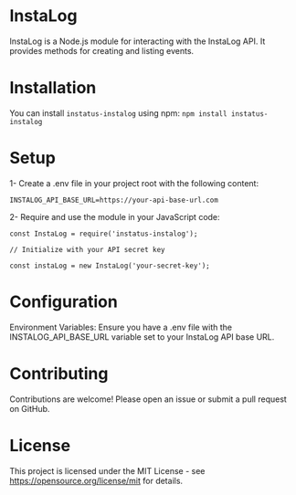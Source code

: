 ﻿# InstaLog
InstaLog is a Node.js module for interacting with the InstaLog API. It provides methods for creating and listing events.

# Installation
You can install `instatus-instalog` using npm:
`npm install instatus-instalog`

# Setup
1- Create a .env file in your project root with the following content:

`INSTALOG_API_BASE_URL=https://your-api-base-url.com`

2- Require and use the module in your JavaScript code:

`const InstaLog = require('instatus-instalog');`

`// Initialize with your API secret key`

`const instaLog = new InstaLog('your-secret-key');`

# Configuration
Environment Variables: Ensure you have a .env file with the INSTALOG_API_BASE_URL variable set to your InstaLog API base URL.

# Contributing
Contributions are welcome! Please open an issue or submit a pull request on GitHub.

# License
This project is licensed under the MIT License - see https://opensource.org/license/mit for details.